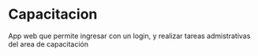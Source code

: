 # Capacitacion
App web que permite ingresar con un login, y realizar tareas admistrativas del area de capacitación
